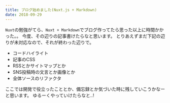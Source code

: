 ```yaml
---
title: ブログ始めました(Nuxt.js + Markdown)
date: 2018-09-29
---
```


`Nuxt`の勉強がてら、`Nuxt + Markdown`でブログ作ってたら思った以上に時間かかった。。
今度、その辺りの記事書けたらなと思います。
とりあえずまだ下記の辺りが未対応なので、それが終わった辺りで。 

- コードハイライト
- 記事のCSS
- RSSとかサイトマップとか
- SNS投稿時の文言とか画像とか
- 全体ソースのリファクタ

ここでは開発で役立ったこととか、備忘録とか気づいた時に残していこうかなーと思います。
ゆるーくやっていけたらなと..!
